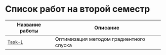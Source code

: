 # Список работ на второй семестр


| **Название работы**            | **Описание**                      |
|--------------------------------|-----------------------------------|
| [`Task-1`](https://github.com/box1t/IT_Projects_2_sem/ML_Track/Gradient_Descent.ipynb) | Оптимизация методом градиентного спуска  |

